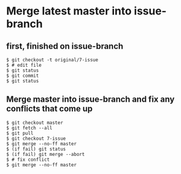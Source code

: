 # Merge latest master into issue-branch

## first, finished on issue-branch
```{bash}
$ git checkout -t original/7-issue
$ # edit file
$ git status
$ git commit
$ git status
```

## Merge master into issue-branch and fix any conflicts that come up
```{bash}
$ git checkout master
$ git fetch --all
$ git pull
$ git checkout 7-issue
$ git merge --no-ff master
$ (if fail) git status
$ (if fail) git merge --abort
$ # fix conflict
$ git merge --no-ff master
```

